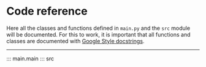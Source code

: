 # Code reference

Here all the classes and functions defined in `main.py` and the `src` module will be documented. For this to work, it is important that all functions and classes are documented with [Google Style docstrings](https://sphinxcontrib-napoleon.readthedocs.io/en/latest/example_google.html). 

------

::: main.main
::: src